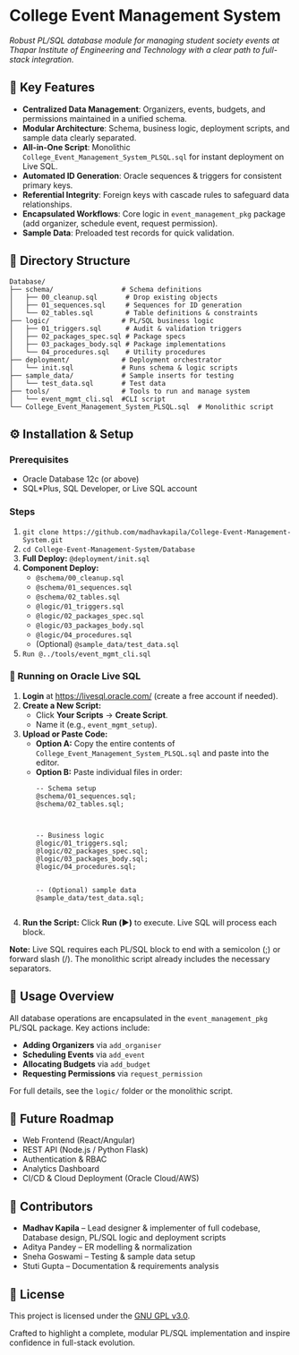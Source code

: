 <!DOCTYPE html>
<body>
  <h1>College Event Management System</h1>
  <p><em>Robust PL/SQL database module for managing student society events at Thapar Institute of Engineering and Technology with a clear path to full-stack integration.</em></p>

  <div class="section">
    <h2>🚀 Key Features</h2>
    <ul>
      <li><strong>Centralized Data Management</strong>: Organizers, events, budgets, and permissions maintained in a unified schema.</li>
      <li><strong>Modular Architecture</strong>: Schema, business logic, deployment scripts, and sample data clearly separated.</li>
      <li><strong>All-in-One Script</strong>: Monolithic <code>College_Event_Management_System_PLSQL.sql</code> for instant deployment on Live SQL.</li>
      <li><strong>Automated ID Generation</strong>: Oracle sequences & triggers for consistent primary keys.</li>
      <li><strong>Referential Integrity</strong>: Foreign keys with cascade rules to safeguard data relationships.</li>
      <li><strong>Encapsulated Workflows</strong>: Core logic in <code>event_management_pkg</code> package (add organizer, schedule event, request permission).</li>
      <li><strong>Sample Data</strong>: Preloaded test records for quick validation.</li>
    </ul>
  </div>

  <div class="section">
    <h2>📁 Directory Structure</h2>
    <pre><code>Database/
├── schema/                 # Schema definitions
│   ├── 00_cleanup.sql       # Drop existing objects
│   ├── 01_sequences.sql     # Sequences for ID generation
│   └── 02_tables.sql        # Table definitions & constraints
├── logic/                  # PL/SQL business logic
│   ├── 01_triggers.sql      # Audit & validation triggers
│   ├── 02_packages_spec.sql # Package specs
│   ├── 03_packages_body.sql # Package implementations
│   └── 04_procedures.sql    # Utility procedures
├── deployment/             # Deployment orchestrator
│   └── init.sql            # Runs schema & logic scripts
├── sample_data/            # Sample inserts for testing
│   └── test_data.sql       # Test data
├── tools/                  # Tools to run and manage system
│   └── event_mgmt_cli.sql  #CLI script
└── College_Event_Management_System_PLSQL.sql  # Monolithic script
</code></pre>
  </div>

  <div class="section">
    <h2>⚙️ Installation & Setup</h2>
    <h3>Prerequisites</h3>
    <ul>
      <li>Oracle Database 12c (or above)</li>
      <li>SQL*Plus, SQL Developer, or Live SQL account</li>
    </ul>
    <h3>Steps</h3>
    <ol>
      <li><code>git clone https://github.com/madhavkapila/College-Event-Management-System.git</code></li>
      <li><code>cd College-Event-Management-System/Database</code></li>
      <li><strong>Full Deploy:</strong> <code>@deployment/init.sql</code></li>
      <li><strong>Component Deploy:</strong>
        <ul>
          <li><code>@schema/00_cleanup.sql</code></li>
          <li><code>@schema/01_sequences.sql</code></li>
          <li><code>@schema/02_tables.sql</code></li>
          <li><code>@logic/01_triggers.sql</code></li>
          <li><code>@logic/02_packages_spec.sql</code></li>
          <li><code>@logic/03_packages_body.sql</code></li>
          <li><code>@logic/04_procedures.sql</code></li>
          <li>(Optional) <code>@sample_data/test_data.sql</code></li>
        </ul>
        <li><code>Run @../tools/event_mgmt_cli.sql</code></li>
      </li>
    </ol>
 

   <h3>🔹 Running on Oracle Live SQL</h3>
   <ol>
   <li><strong>Login</strong> at <a href="https://livesql.oracle.com/">https://livesql.oracle.com/</a> (create a free account if needed).</li>
     <li><strong>Create a New Script:</strong>
     <ul>
       <li>Click <strong>Your Scripts</strong> → <strong>Create Script</strong>.</li>
       <li>Name it (e.g., <code>event_mgmt_setup</code>).</li>
     </ul>
  </li>

  <li><strong>Upload or Paste Code:</strong>
    <ul>
      <li><strong>Option A:</strong> Copy the entire contents of <code>College_Event_Management_System_PLSQL.sql</code> and paste into the editor.</li>
      <li><strong>Option B:</strong> Paste individual files in order:
        <pre><code>-- Schema setup
@schema/01_sequences.sql;
@schema/02_tables.sql;

<br>
-- Business logic
@logic/01_triggers.sql;
@logic/02_packages_spec.sql;
@logic/03_packages_body.sql;
@logic/04_procedures.sql;
<br>
-- (Optional) sample data
@sample_data/test_data.sql;
        </code></pre>
      </li>
    </ul>
  </li>

  <li><strong>Run the Script:</strong> Click <strong>Run (▶️)</strong> to execute. Live SQL will process each block.</li>
</ol>

<p><strong>Note:</strong> Live SQL requires each PL/SQL block to end with a semicolon (;) or forward slash (/). The monolithic script already includes the necessary separators.</p>
 </div>


  <div class="section">
    <h2>📝 Usage Overview</h2>
    <p>All database operations are encapsulated in the <code>event_management_pkg</code> PL/SQL package. Key actions include:</p>
    <ul>
      <li><strong>Adding Organizers</strong> via <code>add_organiser</code></li>
      <li><strong>Scheduling Events</strong> via <code>add_event</code></li>
      <li><strong>Allocating Budgets</strong> via <code>add_budget</code></li>
      <li><strong>Requesting Permissions</strong> via <code>request_permission</code></li>
    </ul>
    <p>For full details, see the <code>logic/</code> folder or the monolithic script.</p>
  </div>

  <div class="section">
    <h2>🎯 Future Roadmap</h2>
    <ul>
      <li>Web Frontend (React/Angular)</li>
      <li>REST API (Node.js / Python Flask)</li>
      <li>Authentication & RBAC</li>
      <li>Analytics Dashboard</li>
      <li>CI/CD & Cloud Deployment (Oracle Cloud/AWS)</li>
    </ul>
  </div>

  <div class="section">
    <h2>👥 Contributors</h2>
    <ul>
      <li><strong>Madhav Kapila</strong> – Lead designer & implementer of full codebase, Database design, PL/SQL logic and deployment scripts</li>
      <li>Aditya Pandey – ER modelling & normalization</li>
      <li>Sneha Goswami – Testing & sample data setup</li>
      <li>Stuti Gupta – Documentation & requirements analysis</li>
    </ul>
  </div>

  <div class="section">
    <h2>📄 License</h2>
    <p>This project is licensed under the <a href="LICENSE">GNU GPL v3.0</a>.</p>
  </div>

  <div class="footer">
    <p>Crafted to highlight a complete, modular PL/SQL implementation and inspire confidence in full-stack evolution.</p>
  </div>
</body>
</html>
